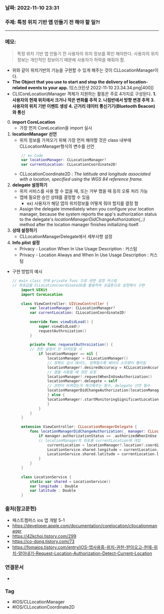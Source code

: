 ### 날짜: 2022-11-10 23:31

### 주제: 특정 위치 기반 앱 만들기 전 해야 할 일?!
---
### 메모: 
> 특정 위치 기반 앱 만들기 전 사용자의 위치 정보를 확인 해야한다. 
> 사용자의 위치 정보는 개인적인 정보이기 때문에 사용자가 허락을 해줘야 함. 
- 위와 같이 위치기반의 기능을 구현할 수 있게 해주는 것이 CLLocationManager이다.
- **The Object that you use to start and stop the delivery of location-related events to your app.**
![[스크린샷 2022-11-10 23.34.34.png|400]]
- CL(CoreLocation)Manager 객체가 지원하는 활동은 주로 4가지로 구성된다. 
	**1. 사용자의 현재 위치에서 크거나 작은 변화를 추적**
	**2. 나침반에서 방향 변경 추적**
	**3. 사용자의 위치 기반 이벤트 생성**
	**4. 근거리 데이터 통신기기(Bluetooth Beacon)와 통신**
0. **import CoreLocation**
	- 가장 먼저 CoreLocation을 import 실시
1. **locationManager 선언**
	 - 위치 정보를 가져오기 위해 가장 먼저 해야할 것은 class 내부에 CLLocationManager형식의 변수를 선언
	 ~~~ swift
		 // ex Code
		 var locationManager: CLLocationManager? 
		 var currentLocation: CLLocationCoordinate2D!
	 ~~~
	 - CLLocationCoordinate2D : *The latitude and longitude associated with a location, specified using the WGS 84 reference frame.*
2. **delegate 설정하기** 
	- 위치 서비스를 사용 할 수 없을 때, 또는 거부 했을 때 등의 오류 처리 가능 
	- 앱에 필요한 승인 상태를 결정할 수 있음
		- ex) 사용자가 해당 앱의 위치정보를 어떻게 줘야 할지를 결정 함
	- Assign the delegate immediately when you configure your location manager, because the system reports the app's authorization status to the delegate's *locationManagerDidChangeAuthorization(\_:)* method after the location manager finishes initializing itself.
3.  **상태 설정하기**
	- CLLocationManagerDelegate에서 세부사항 설정
4. **Info.plist 설정**
	- Privacy - Location When In Use Usage Description : 커스텀
	- Privacy - Location Always and When In Use Usage Description : 커스텀
- 구현 방법의 예시
	~~~ swift
	// main class 안에 private func 으로 권한 설정 커스텀
	// 좌표값을 CLLocationCoordinate2D를 활용하여 싱글톤으로 설정해서 구현
		import UIKit
		import CoreLocation
		
		class ViewController: UIViewController { 
			var locationManager: CLLocationManager?
			var currentLocation: CLLocationCoordinate2D!
			
			override func viewDidLoad() { 
				super.viewDidLoad()
				requestAuthroization()
			}
			
			private func requesetAuthroization() { 
			// 권한 설정이 안 되어있을 시
				if locationManager == nil { 
					locationManager = CLLocationManager()
					// 정확도 검사 메서드, 정확할수록 배터리 소모량이 빨라짐
					locationManager!.desiredAccuracy = kCLLocationAccuracyBest
					// 앱을 사용할 때 권한 요청
					locationManager!.requestWhenInUseAuthorization()
					locationManager!.delegate = self
					// 권한이 바뀌었는지 체크해주는 함수, delegate 선언 필수
					locationManagerDidChangeAuthorization(locationManager!) 
					} else { 
					locationManager!.startMonitoringSignificantLocationChanges()
					}
				}
			}
		}
		
		extension ViewController: CLLocationManagerDelegate { 
			func locationManagerDidChangeAuthorization(_ manager: CLLocationManager) { 
				if manager.authorizationStatus == .authorizedWhenInUse { 
				// locationManager의 좌표를 currentLocation에 대입 
					currentLocation = locationManager?.location?.coordinate
					LocationService.shared.longitude = currentLocation.longitude
					LocationService.shared.latitude = currentLocation.latitude
				}
			}
		}
		
		class LocationService { 
			static var shared = LocationService()
			var longitude : Double
			var latitude : Double
		}
	~~~
### 출처(참고문헌) 
- 패스트켐퍼스 ios 앱 개발 5-1
- https://developer.apple.com/documentation/corelocation/cllocationmanager
- https://42kchoi.tistory.com/299
- https://co-dong.tistory.com/73
- https://fomaios.tistory.com/entry/iOS-앱사용중-위치-권한-받아오고-현재-위치-알아내기-Request-Location-Authorization-Detect-Current-Location
### 연결문서 
- 
### Tag
- #IOS/CLLocationManager
- #IOS/CLLocationCoordinate2D